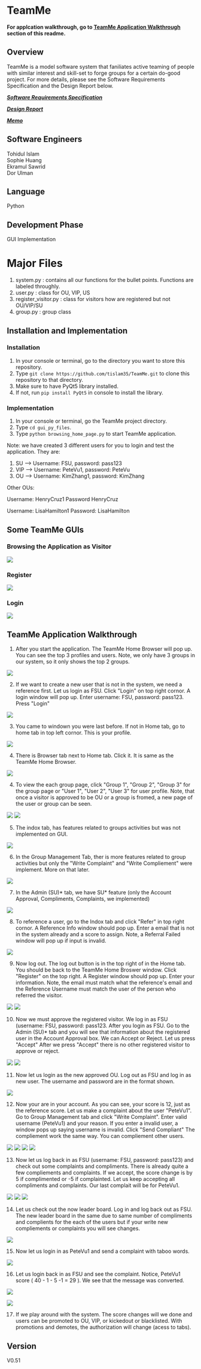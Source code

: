 # TeamMe

<strong>For applcation walkthrough, go to <u>TeamMe Application Walkthrough</u> section of this readme.</strong>

## Overview

TeamMe is a model software system that faniliates active teaming of people with similar interest and skill-set to forge groups for a certain do-good project. For more details, please see the Software Requirements Specification and the Design Report below.

[***Software Requirements Specification***](https://github.com/tislam35/TeamMe/blob/master/Group%20S%20Software%20Requirements%20Specification.pdf)

[***Design Report***](https://github.com/tislam35/TeamMe/blob/master/Group%20S%20Design%20Report.pdf)

[***Memo***](https://github.com/tislam35/TeamMe/blob/master/Memo.pdf)


## Software Engineers

Tohidul Islam <br />
Sophie Huang <br />
Ekramul Sawrid <br />
Dor Ulman <br />

## Language 

Python

## Development Phase

GUI Implementation

# Major Files

1. system.py : contains all our functions for the bullet points. Functions are labeled throughly.
2. user.py : class for OU, VIP, US
3. register_visitor.py : class for visitors how are registered but not OU/VIP/SU
4. group.py : group class

## Installation and Implementation

### Installation
1. In your console or terminal, go to the directory you want to store this repository.
2. Type `git clone https://github.com/tislam35/TeamMe.git` to clone this repository to that directory.
3. Make sure to have PyQt5 library installed.
4. If not, run `pip install PyQt5` in console to install the library.

### Implementation

1. In your console or terminal, go the TeamMe project directory.
2. Type `cd gui_py_files`. 
3. Type `python browsing_home_page.py` to start TeamMe application.

Note: we have created 3 different users for you to login and test the application. They are:
1. SU --> Username: FSU, password: pass123
2. VIP --> Username: PeteVu1, password: PeteVu
3. OU --> Username: KimZhang1, password: KimZhang

Other OUs:

Username: HenryCruz1
Password HenryCruz

Username: LisaHamilton1
Password: LisaHamilton

## Some TeamMe GUIs

### Browsing the Application as Visitor

![](images/Visitor_view.png)

### Register

![](images/Registration.png)

### Login

![](images/Login.png)

## TeamMe Application Walkthrough

1. After you start the application. The TeamMe Home Browser will pop up. You can see the top 3 profiles and users. Note, we only have 3 groups in our system, so it only shows the top 2 groups.

![](images/001.PNG)

2. If we want to create a new user that is not in the system, we need a reference first. Let us login as FSU. Click "Login" on top right cornor. A login window will pop up. Enter username: FSU, password: pass123. Press "Login"

![](images/002.PNG)

3. You came to windown you were last before. If not in Home tab, go to home tab in top left cornor. This is your profile.

![](images/003.PNG)

4. There is Browser tab next to Home tab. Click it. It is same as the TeamMe Home Browser. 

![](images/004.PNG)

4. To view the each group page, click "Group 1", "Group 2", "Group 3" for the group page or "User 1", "User 2", "User 3" for user profile. Note, that once a visitor is approved to be OU or a group is fromed, a new page of the user or group can be seen.

![](images/005.PNG)
![](images/006.PNG)

5. The indox tab, has features related to groups activities but was not implemented on GUI.

![](images/007.PNG)

6. In the Group Management Tab, ther is more features related to group activities but only the  "Write Complaint" and "Write Compliement" were implement. More on that later.

![](images/008.PNG)

7. In the Admin (SU)* tab, we have SU* feature (only the Account Approval, Compliments, Complaints, we implemented)

![](images/009.PNG)

8. To reference a user, go to the Indox tab and click "Refer" in top right cornor. A Reference Info window should pop up. Enter a email that is not in the system already and a score to assign. Note, a Referral Failed window will pop up if input is invalid.


![](images/010.PNG)

9. Now log out. The log out button is in the top right of in the Home tab. You should be back to the TeamMe Home Broswer window. Click "Register" on the top right. A Register window should pop up. Enter your information. Note, the email must match what the reference's email and the Reference Username must match the user of the person who referred the visitor.

![](images/011.PNG)
![](images/012.PNG)

10. Now we must approve the registered visitor. We log in as FSU (username: FSU, password: pass123. After you login as FSU. Go to the Admin (SU)* tab and you will see that information about the registered user in the Account Approval box. We can Accept or Reject. Let us press "Accept" After we press "Accept" there is no other registered visitor to approve or reject. 

![](images/013.PNG)
![](images/014.PNG)

11. Now let us login as the new approved OU. Log out as FSU and log in as new user. The username and password are in the format shown.

![](images/015.PNG)

12. Now your are in your account. As you can see, your score is 12, just as the reference score. Let us make a complaint about the user "PeteVu1". Go to Group Management tab and click "Write Complaint". Enter valid username (PeteVu1) and your reason. If you enter a invalid user, a window pops up saying username is invalid.  Click "Send Compliant" The compliement work the same way. You can compliement other users.

![](images/016.PNG)
![](images/017.PNG)
![](images/018.PNG)
![](images/019.PNG)

13. Now let us log back in as FSU (username: FSU, password: pass123) and check out some complaints and compliments. There is already quite a few compliements and complaints. If we accept, the score change is by 5 if complimented or -5 if complainted. Let us keep accepting all compliments and complaints. Our last complait will be for PeteVu1.

![](images/020.PNG)
![](images/021.PNG)
![](images/022.PNG)

14. Let us check out the now leader board. Log in and log back out as FSU. The new leader board in the same due to same number of compliments and complients for the each of the users but if your write new compliements or complaints you will see changes.


![](images/023.PNG)

15. Now let us login in as PeteVu1 and send a complaint with taboo words.


![](images/024.PNG)

16. Let us login back in as FSU and see the complaint. Notice, PeteVu1 score ( 40 - 1 - 5 -1 = 29 ). We see that the message was converted. 


![](images/025.PNG)

![](images/026.PNG)

17. If we play around with the system. The score changes will we done and users can be promoted to OU, VIP, or kickedout or blacklisted. With promotions and demotes, the authorization will change (acess to tabs).   



















## Version

V0.51


